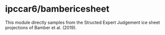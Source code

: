 # ipccar6/bambericesheet

This module directly samples from the Structed Expert Judgement ice sheet projections of Bamber et al. (2019).
